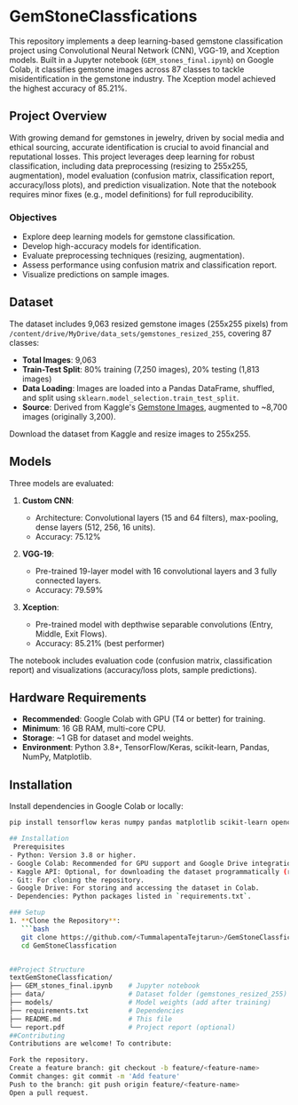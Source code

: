 # GemStoneClassfications

This repository implements a deep learning-based gemstone classification project using Convolutional Neural Network (CNN), VGG-19, and Xception models. Built in a Jupyter notebook (`GEM_stones_final.ipynb`) on Google Colab, it classifies gemstone images across 87 classes to tackle misidentification in the gemstone industry. The Xception model achieved the highest accuracy of 85.21%.

## Project Overview

With growing demand for gemstones in jewelry, driven by social media and ethical sourcing, accurate identification is crucial to avoid financial and reputational losses. This project leverages deep learning for robust classification, including data preprocessing (resizing to 255x255, augmentation), model evaluation (confusion matrix, classification report, accuracy/loss plots), and prediction visualization. Note that the notebook requires minor fixes (e.g., model definitions) for full reproducibility.

### Objectives
- Explore deep learning models for gemstone classification.
- Develop high-accuracy models for identification.
- Evaluate preprocessing techniques (resizing, augmentation).
- Assess performance using confusion matrix and classification report.
- Visualize predictions on sample images.

## Dataset

The dataset includes 9,063 resized gemstone images (255x255 pixels) from `/content/drive/MyDrive/data_sets/gemstones_resized_255`, covering 87 classes:
- **Total Images**: 9,063
- **Train-Test Split**: 80% training (7,250 images), 20% testing (1,813 images)
- **Data Loading**: Images are loaded into a Pandas DataFrame, shuffled, and split using `sklearn.model_selection.train_test_split`.
- **Source**: Derived from Kaggle's [Gemstone Images](https://www.kaggle.com/datasets/lsind18/gemstones-images), augmented to ~8,700 images (originally 3,200).

Download the dataset from Kaggle and resize images to 255x255.

## Models

Three models are evaluated:

1. **Custom CNN**:
   - Architecture: Convolutional layers (15 and 64 filters), max-pooling, dense layers (512, 256, 16 units).
   - Accuracy: 75.12%

2. **VGG-19**:
   - Pre-trained 19-layer model with 16 convolutional layers and 3 fully connected layers.
   - Accuracy: 79.59%

3. **Xception**:
   - Pre-trained model with depthwise separable convolutions (Entry, Middle, Exit Flows).
   - Accuracy: 85.21% (best performer)

The notebook includes evaluation code (confusion matrix, classification report) and visualizations (accuracy/loss plots, sample predictions).

## Hardware Requirements

- **Recommended**: Google Colab with GPU (T4 or better) for training.
- **Minimum**: 16 GB RAM, multi-core CPU.
- **Storage**: ~1 GB for dataset and model weights.
- **Environment**: Python 3.8+, TensorFlow/Keras, scikit-learn, Pandas, NumPy, Matplotlib.

## Installation

Install dependencies in Google Colab or locally:

```bash
pip install tensorflow keras numpy pandas matplotlib scikit-learn opencv-python

## Installation
 Prerequisites
- Python: Version 3.8 or higher.
- Google Colab: Recommended for GPU support and Google Drive integration.
- Kaggle API: Optional, for downloading the dataset programmatically (requires a Kaggle account and API token).
- Git: For cloning the repository.
- Google Drive: For storing and accessing the dataset in Colab.
- Dependencies: Python packages listed in `requirements.txt`.

### Setup
1. **Clone the Repository**:
   ```bash
   git clone https://github.com/<TummalapentaTejtarun>/GemStoneClassfication.git
   cd GemStoneClassfication


##Project Structure
textGemStoneClassfication/
├── GEM_stones_final.ipynb    # Jupyter notebook
├── data/                     # Dataset folder (gemstones_resized_255)
├── models/                   # Model weights (add after training)
├── requirements.txt          # Dependencies
├── README.md                 # This file
└── report.pdf                # Project report (optional)
##Contributing
Contributions are welcome! To contribute:

Fork the repository.
Create a feature branch: git checkout -b feature/<feature-name>
Commit changes: git commit -m 'Add feature'
Push to the branch: git push origin feature/<feature-name>
Open a pull request.
